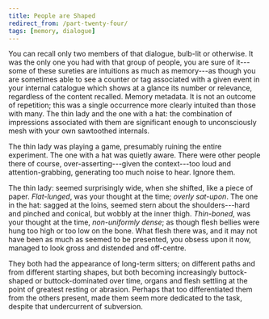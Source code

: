 ```yaml
---
title: People are Shaped
redirect_from: /part-twenty-four/
tags: [memory, dialogue]
---
```


You can recall only two members of that dialogue, bulb-lit or otherwise. It was the only one you had with that group of people, you are sure of it---some of these sureties are intuitions as much as memory---as though you are sometimes able to see a counter or tag associated with a given event in your internal catalogue which shows at a glance its number or relevance, regardless of the content recalled. Memory metadata. It is not an outcome of repetition; this was a single occurrence more clearly intuited than those with many. The thin lady and the one with a hat: the combination of impressions associated with them are significant enough to unconsciously mesh with your own sawtoothed internals.

The thin lady was playing a game, presumably ruining the entire experiment. The one with a hat was quietly aware. There were other people there of course, over-asserting---given the context---too loud and attention-grabbing, generating too much noise to hear. Ignore them.  

The thin lady: seemed surprisingly wide, when she shifted, like a piece of paper. _Flat-lunged_, was your thought at the time; _overly sat-upon_. The one in the hat: sagged at the loins, seemed stern about the shoulders---hard and pinched and conical, but wobbly at the inner thigh. _Thin-boned_, was your thought at the time, _non-uniformly dense_; as though flesh bellies were hung too high or too low on the bone.  What flesh there was, and it may not have been as much as seemed to be presented, you obsess upon it now, managed to look gross and  distended and off-centre.

They both had the appearance of long-term sitters; on different paths and from different starting shapes, but both becoming increasingly buttock-shaped or buttock-dominated over time, organs and flesh settling at the point of greatest resting or abrasion. Perhaps that too differentiated them from the others present, made them seem more dedicated to the task, despite that undercurrent of subversion. 
